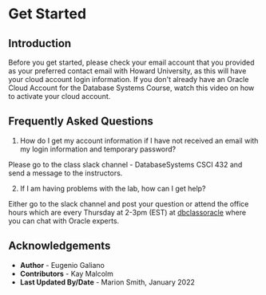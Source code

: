 # Get Started

## Introduction

Before you get started, please check your email account that you provided as your preferred contact email with Howard University, as this will have your cloud account login information. If you don't already have an Oracle Cloud Account for the Database Systems Course, watch this video on how to activate your cloud account.



  [](youtube:pnboGxGNt4c)

## Frequently Asked Questions

1. How do I get my account information if I have not received an email with my login information and temporary password?
   
  Please go to the class slack channel - DatabaseSystems CSCI 432 and send a message to the instructors.

2. If I am having problems with the lab, how can I get help?
   
  Either go to the slack channel and post your question or attend the office hours which are every Thursday at 2-3pm (EST) at  <a href="http://bitly.com/dbclassoracle">dbclassoracle</a> where you can chat with Oracle experts. 

## Acknowledgements
* **Author** - Eugenio Galiano
* **Contributors** -  Kay Malcolm
* **Last Updated By/Date** - Marion Smith, January 2022
